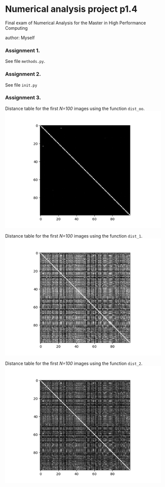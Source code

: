 # Numerical analysis project p1.4
Final exam of Numerical Analysis for the Master in High Performance Computing

author: Myself

### Assignment 1.
See file `methods.py`.

### Assignment 2.
See file `init.py`

### Assignment 3.

Distance table for the first *N=100* images using the function `dist_oo`.
<img src="./dist_oo.png" alt="Drawing" style="width: 800px;"/>

Distance table for the first *N=100* images using the function `dist_1`.
<img src="./dist_1.png" alt="Drawing" style="width: 800px;"/>

Distance table for the first *N=100* images using the function `dist_2`.
<img src="./dist_2.png" alt="Drawing" style="width: 800px;"/>
